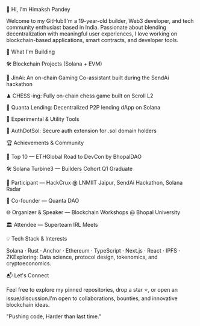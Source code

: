 👋 Hi, I'm Himaksh Pandey

Welcome to my GitHub!I'm a 19-year-old builder, Web3 developer, and tech community enthusiast based in India. Passionate about blending decentralization with meaningful user experiences, I love working on blockchain-based applications, smart contracts, and developer tools.

🚀 What I'm Building

🛠️ Blockchain Projects (Solana + EVM)

🧠 JinAi: An on-chain Gaming Co-assistant built during the SendAi hackathon

♟ CHESS-ing: Fully on-chain chess game built on Scroll L2

🤝 Quanta Lending: Decentralized P2P lending dApp on Solana



🧩 Experimental & Utility Tools

🔐 AuthDotSol: Secure auth extension for .sol domain holders



🏆 Achievements & Community

🥇 Top 10 — ETHGlobal Road to DevCon by BhopalDAO

🛠 Solana Turbine3 — Builders Cohort Q1 Graduate

🧪 Participant — HackCrux @ LNMIIT Jaipur, SendAi Hackathon, Solana Radar

👥 Co-founder — Quanta DAO

🌐 Organizer & Speaker — Blockchain Workshops @ Bhopal University

🏛 Attendee — Superteam IRL Meets

💡 Tech Stack & Interests

Solana · Rust · Anchor · Ethereum · TypeScript · Next.js · React · IPFS · ZKExploring: Data science, protocol design, tokenomics, and cryptoeconomics.

📬 Let's Connect

Feel free to explore my pinned repositories, drop a star ⭐, or open an issue/discussion.I'm open to collaborations, bounties, and innovative blockchain ideas.

"Pushing code, Harder than last time."

